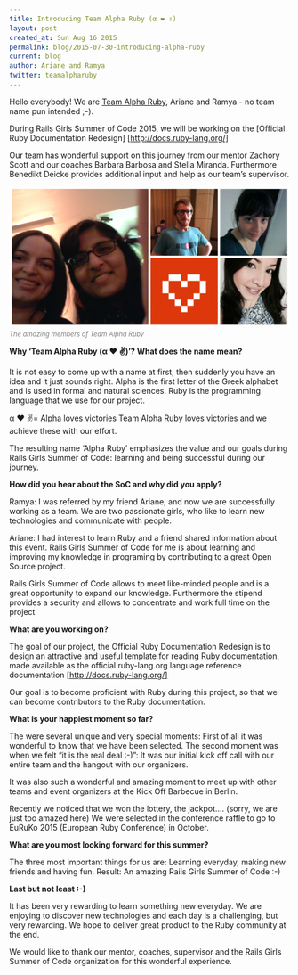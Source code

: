 ```yaml
---
title: Introducing Team Alpha Ruby (α ❤ ✌)
layout: post
created_at: Sun Aug 16 2015
permalink: blog/2015-07-30-introducing-alpha-ruby
current: blog
author: Ariane and Ramya
twitter: teamalpharuby
---
```


Hello everybody! We are [Team Alpha Ruby](https://teams.railsgirlssummerofcode.org/teams/83), Ariane and Ramya - no team name pun intended ;-).

During Rails Girls Summer of Code 2015, we will be working on the [Official Ruby Documentation Redesign] [http://docs.ruby-lang.org/]

Our team has wonderful support on this journey from our mentor Zachory Scott and our coaches Barbara Barbosa and Stella Miranda.
Furthermore Benedikt Deicke provides additional input and help as our team’s supervisor.

<img src="/img/blog/2015/introducing-team-alpha-ruby.jpg" alt="Team Alpha Ruby" width="600">  
<font color="grey"><small><i>The amazing members of Team Alpha Ruby</i></small></font> 

**Why ‘Team Alpha Ruby (α ❤ ✌)’? What does the name mean?**

It is not easy to come up with a name at first, then suddenly you have an idea and it just sounds right. Alpha is the first letter of the Greek alphabet and is used in formal and natural sciences.
Ruby is the programming language that we use for our project.

α ❤ ✌= Alpha loves victories
Team Alpha Ruby loves victories and we achieve these with our effort.

The resulting name ‘Alpha Ruby’ emphasizes the value and our goals during Rails Girls Summer of Code: learning and being successful during our journey.

**How did you hear about the SoC and why did you apply?**

Ramya: I was referred by my friend Ariane, and now we are successfully working as a team. We are two passionate girls, who like to learn new technologies and communicate with people. 

Ariane: I had interest to learn Ruby and a friend shared information about this event. Rails Girls Summer of Code for me is about learning and improving my knowledge in programing by contributing to a great Open Source project.

Rails Girls Summer of Code allows to meet like-minded people and is a great opportunity to expand our knowledge. Furthermore the stipend provides a security and allows to concentrate and work full time on the project

**What are you working on?**

The goal of our project, the Official Ruby Documentation Redesign is to design an attractive and useful template for reading Ruby documentation, made available as the official ruby-lang.org language reference documentation [http://docs.ruby-lang.org/]

Our goal is to become proficient with Ruby during this project, so that we can become contributors to the Ruby documentation.

**What is your happiest moment so far?**

The were several unique and very special moments:
First of all it was wonderful to know that we have been selected. The second moment was when we felt “it is the real deal :-)”: It was our  initial kick off call with our entire team and the hangout with our organizers.

It was also such a wonderful and amazing moment to meet up with other teams and event organizers at the Kick Off Barbecue in Berlin.

Recently we noticed that we won the lottery, the jackpot…. (sorry, we are just too amazed here)
We were selected in the conference raffle to go to EuRuKo 2015 (European Ruby Conference) in October.

**What are you most looking forward for this summer?**

The three most important things for us are: Learning everyday, making new friends and having fun. Result: An amazing Rails Girls Summer of Code :-)

**Last but not least :-)**

It has been very rewarding to learn something new everyday. We are enjoying to discover new technologies and each day is a challenging, but very rewarding. We hope to deliver great product to the Ruby community at the end.

We would like to thank our mentor, coaches, supervisor and the Rails Girls Summer of Code organization for this wonderful experience.
